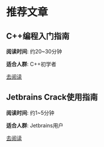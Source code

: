 # 推荐文章

## C++编程入门指南

**阅读时间**: 约20~30分钟

**适合人群**: C++初学者

[去阅读](blog/CPP.md)

## Jetbrains Crack使用指南

**阅读时间**: 约1~5分钟

**适合人群**: Jetbrains用户

[去阅读](blog/Jetbrains.md)